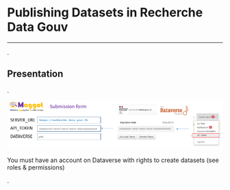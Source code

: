 # Publishing Datasets in Recherche Data Gouv
----

.

## Presentation

.

![Alt text](../docs/dataverse.png?raw=true "Dataverse")

You must have an account on Dataverse with rights to create datasets (see roles & permissions)

.

